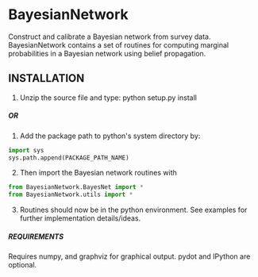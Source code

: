 BayesianNetwork
===============

Construct and calibrate a Bayesian network from survey data. BayesianNetwork contains a set of routines for computing marginal probabilities in a Bayesian network using belief propagation.

## INSTALLATION

1. Unzip the source file and type:  python setup.py install

##### OR

1. Add the package path to python's system directory by:
```python
import sys
sys.path.append(PACKAGE_PATH_NAME)
```
2. Then import the Bayesian network routines with
```python
from BayesianNetwork.BayesNet import *
from BayesianNetwork.utils import *
```
3. Routines should now be in the python environment. See examples for further implementation details/ideas.

##### REQUIREMENTS

Requires numpy, and graphviz for graphical output.
pydot and IPython are optional.

